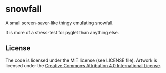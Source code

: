 snowfall
========

A small screen-saver-like thingy emulating snowfall.

It is more of a stress-test for pyglet than anything else.

License
-------

The code is licensed under the MIT license (see LICENSE file).
Artwork is licensed under the [Creative Commons Attribution 4.0 International License][CC-A-4.0-I].

[CC-A-4.0-I]: "http://creativecommons.org/licenses/by/4.0/"



